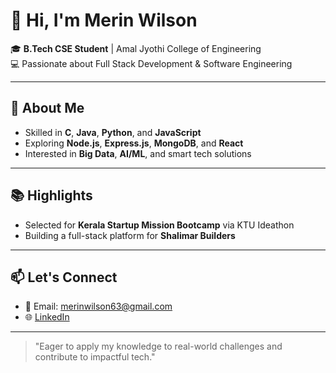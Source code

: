 # 👋 Hi, I'm Merin Wilson

🎓 **B.Tech CSE Student** | Amal Jyothi College of Engineering  
💻 Passionate about Full Stack Development & Software Engineering

---

## 🚀 About Me
- Skilled in **C**, **Java**, **Python**, and **JavaScript**
- Exploring **Node.js**, **Express.js**, **MongoDB**, and **React**
- Interested in **Big Data**, **AI/ML**, and smart tech solutions

---

## 📚 Highlights
- Selected for **Kerala Startup Mission Bootcamp** via KTU Ideathon
- Building a full-stack platform for **Shalimar Builders**

---

## 📫 Let's Connect
- 📧 Email: merinwilson63@gmail.com  
- 🌐 [LinkedIn](www.linkedin.com/in/merinwilson04)

---

> "Eager to apply my knowledge to real-world challenges and contribute to impactful tech."
